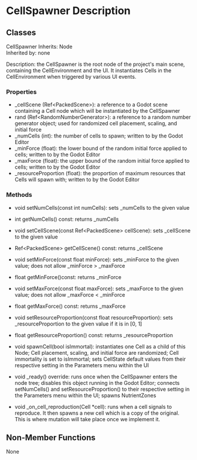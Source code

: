 # CellSpawner Description

## Classes

CellSpawner
Inherits: Node  
Inherited by: none  

Description: the CellSpawner is the root node of the project's main scene, containing the CellEnvironment and the UI. It instantiates Cells in the CellEnvironment when triggered by various UI events.

### Properties
- _cellScene (Ref\<PackedScene\>): a reference to a Godot scene containing a Cell node which will be instantiated by the CellSpawner
- rand (Ref\<RandomNumberGenerator\>): a reference to a random number generator object; used for randomized cell placement, scaling, and initial force
- _numCells (int): the number of cells to spawn; written to by the Godot Editor
- _minForce (float): the lower bound of the random initial force applied to cells; written to by the Godot Editor
- _maxForce (float): the upper bound of the random initial force applied to cells; written to by the Godot Editor
- _resourceProportion (float): the proportion of maximum resources that Cells will spawn with; written to by the Godot Editor

### Methods
- void setNumCells(const int numCells): sets _numCells to the given value
- int getNumCells() const: returns _numCells

- void setCellScene(const Ref\<PackedScene\> cellScene): sets _cellScene to the given value
- Ref\<PackedScene\> getCellScene() const: returns _cellScene

- void setMinForce(const float minForce): sets _minForce to the given value; does not allow _minForce > _maxForce
- float getMinForce()const: returns _minForce

- void setMaxForce(const float maxForce): sets _maxForce to the given value; does not allow _maxForce < _minForce
- float getMaxForce() const: returns _maxForce

- void setResourceProportion(const float resourceProportion): sets _resourceProportion to the given value if it is in [0, 1]
- float getResourceProportion() const: returns _resourceProportion

- void spawnCell(bool isImmortal): instantiates one Cell as a child of this Node; Cell placement, scaling, and initial force are randomized; Cell immortality is set to isImmortal; sets CellState default values from their respective setting in the Parameters menu within the UI

- void _ready() override: runs once when the CellSpawner enters the node tree; disables this object running in the Godot Editor; connects setNumCells() and setResourceProportion() to their respective setting in the Parameters menu within the UI; spawns NutrientZones
- void _on_cell_reproduction(Cell *cell): runs when a cell signals to reproduce. It then spawns a new cell which is a copy of the original. This is where mutation will take place once we implement it.

## Non-Member Functions
None
